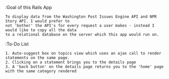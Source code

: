 :Goal of this Rails App

	To display data from the Washington Post Issues Engine API and NPR Story API. I would prefer to
	not 'bother' the API's for every request a user makes - instead I would like to copy all the data
	to a relational database on the server which this app would run on. 
	
:To-Do List

	1. Auto-suggest box on topics view which uses an ajax call to render statements on the same page.
	2. Clicking on a statement brings you to the details page
	3. A 'back button' on the details page returns you to the 'home' page with the same category rendered 
	
